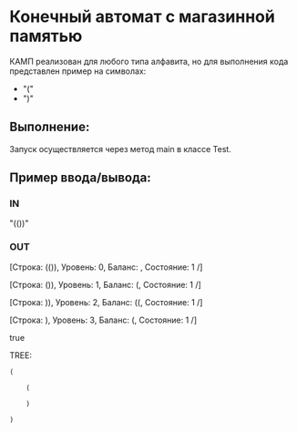 # Конечный автомат с магазинной памятью
КАМП реализован для любого типа алфавита, но для выполнения кода представлен пример на символах:
- "("
- ")"
 ## Выполнение:
 Запуск осуществляется через метод main в классе Test.
 
 ## Пример ввода/вывода:
 ### IN
 "(())"
 
 ### OUT
[Строка: (()), Уровень: 0, Баланс: , Состояние: 1 /]

[Строка: ()), Уровень: 1, Баланс: (, Состояние: 1 /]

[Строка: )), Уровень: 2, Баланс: ((, Состояние: 1 /]

[Строка: ), Уровень: 3, Баланс: (, Состояние: 1 /]

true

TREE:

	(
  
		(
    
		)
    
	)

